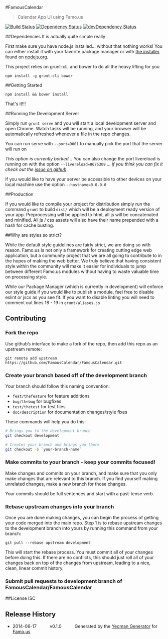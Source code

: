 #FamousCalendar
> Calendar App UI using Famo.us

[![Build Status](https://travis-ci.org/mikefreeman/calendar.svg?branch=master)](https://travis-ci.org/mikefreeman/calendar) [![Dependency Status](https://david-dm.org/mikefreeman/calendar.svg)](https://david-dm.org/mikefreeman/calendar) [![devDependency Status](https://david-dm.org/mikefreeman/calendar/dev-status.svg)](https://david-dm.org/mikefreeman/calendar#info=devDependencies)

##Dependencies
It is actually quite simple really

First make sure you have node.js installed... without that nothing works!  You can either install it with your favorite package manager or with [the installer](http://nodejs.org/download) found on [nodejs.org](http://nodejs.org).

This project relies on grunt-cli, and bower to do all the heavy lifting for you

```
npm install -g grunt-cli bower
```

##Getting Started

```
npm install && bower install
```

That's it!!!

##Running the Development Server

Simply run ```grunt serve``` and you will start a local development server and open Chrome.  Watch tasks will be running, and your browser will be automatically refreshed whenever a file in the repo changes.

You can run serve with ```--port=9001``` to manually pick the port that the server will run on

*This option is currently borked...*
You can also change the port livereload is running on with the option ```--livereload=8675309```
*... if you think you can fix it check out the [issue on github](https://github.com/Famous/generator-famous/issues/22)*

If you would like to have your server be accessible to other devices on your local machine use the option ```--hostname=0.0.0.0```

##Production

If you would like to compile your project for distribution simply run the command ```grunt``` to build ```dist/``` which will be a deployment ready version of your app.  Preprocessing will be applied to html, all js will be concatenated and minified.  All js / css assets will also have their name prepended with a hash for cache busting.

##Why are styles so strict?

While the default style guidelines are fairly strict, we are doing so with reason.  Famo.us is not only a framework for creating cutting edge web application, but a community project that we are all going to contribute to in the hopes of making the web better.  We truly believe that having consistent style within the community will make it easier for individuals to jump between different Famo.us modules without having to waste valuable time on processing style.

While our Package Manager (which is currently in development) will enforce our style guide if you would like to publish a module, feel free to disable eslint or jscs as you see fit.  If you want to disable linting you will need to comment out lines 18 - 19 in ```grunt/aliases.js```

## Contributing

### Fork the repo
Use github’s interface to make a fork of the repo, then add this repo
as an upstream remote:

```
git remote add upstream https://github.com/FamousCalendar/FamousCalendar.git
```

### Create your branch based off of the development branch

Your branch should follow this naming convention:
* `feat/thefeature` for feature additions
* `bug/thebug` for bugfixes
* `test/thetest` for test files
* `doc/description` for documentation changes/style fixes

These commands will help you do this:

``` bash
# Brings you to the development branch
git checkout development

# Creates your branch and brings you there
git checkout -b `your-branch-name`
```

### Make commits to your branch - keep your commits focused!

Make changes and commits on your branch, and make sure that you
only make changes that are relevant to this branch. If you find
yourself making unrelated changes, make a new branch for those
changes.

Your commits should be full sentences and start with a past-tense
verb.

### Rebase upstream changes into your branch

Once you are done making changes, you can begin the process of getting
your code merged into the main repo. Step 1 is to rebase upstream
changes to the development branch into yours by running this command
from your branch:

```
git pull --rebase upstream development
```

This will start the rebase process. You must commit all of your changes
before doing this. If there are no conflicts, this should just roll all
of your changes back on top of the changes from upstream, leading to a
nice, clean, linear commit history.

### Submit pull requests to development branch of FamousCalendar/FamousCalendar

##License
ISC

## Release History
 * 2014-06-17   v0.1.0   Generated by the [Yeoman Generator](https://github.com/famous/generator-famous) for [Famo.us](http://famo.us)
